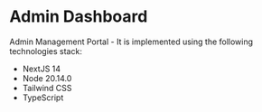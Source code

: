 # Admin Dashboard

Admin Management Portal - It is implemented using the following technologies stack:
- NextJS 14
- Node 20.14.0
- Tailwind CSS
- TypeScript